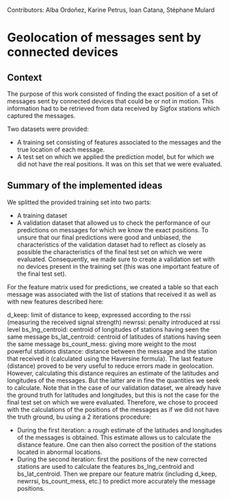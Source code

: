 
Contributors: Alba Ordoñez, Karine Petrus, Ioan Catana, Stéphane Mulard

# Geolocation of messages sent by connected devices

## Context 
The purpose of this work consisted of finding the exact position of a set of messages sent by connected devices that could be or not in motion. This information had to be retrieved from data received by Sigfox stations which captured the messages. 

Two datasets were provided:

- A training set consisting of features associated to the messages and the true location of each message.
- A test set on which we applied the prediction model, but for which we did not have the real positions. It was on this set that we were evaluated.

## Summary of the implemented ideas

We splitted the provided training set into two parts:

- A training dataset
- A validation dataset that allowed us to check the performance of our predictions on messages for which we know the exact positions.
To unsure that our final predictions were good and unbiased, the characteristics of the validation dataset had to reflect as closely as possible the characteristics of the final test set on which we were evaluated. 
Consequently, we made sure to create a validation set with no devices present in the training set (this was one important feature of the final test set).

For the feature matrix used for predictions, we created a table so that each message was associated with the list of stations that received it as well as with new features described here:

d_keep: limit of distance to keep, expressed according to the rssi (measuring the received signal strength)
newrssi: penalty introduced at rssi level
bs_lng_centroid: centroid of longitudes of stations having seen the same message
bs_lat_centroid: centroid of latitudes of stations having seen the same message
bs_count_mess: giving more weight to the most powerful stations
distance: distance between the message and the station that received it (calculated using the Haversine formula).
The last feature (distance) proved to be very useful to reduce errors made in geolocation. 
However, calculating this distance requires an estimate of the latitudes and longitudes of the messages. 
But the latter are in fine the quantities we seek to calculate. 
Note that in the case of our validation dataset, we already have the ground truth for latitudes and longitudes, 
but this is not the case for the final test set on which we were evaluated. 
Therefore, we chose to proceed with the calculations of the positions of the messages as if we did not have 
the truth ground, bu using a 2 iterations procedure:

- During the first iteration: a rough estimate of the latitudes and longitudes of the messages is obtained. 
This estimate allows us to calculate the distance feature. One can then also correct the position of the stations 
located in abnormal locations.
- During the second iteration: first the positions of the new corrected stations are used to calculate the 
features bs_lng_centroid and bs_lat_centroid. Then we prepare our feature matrix 
(including d_keep, newrrsi, bs_count_mess, etc.) to predict more accurately the message positions.
